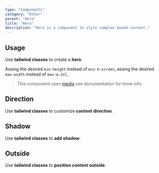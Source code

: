 ```yaml
---
type: "Components"
category: "Other"
parent: "Hero"
title: "Hero"
description: "Hero is a component to style complex boxed content."
---
```


## Usage

Use **tailwind classes** to create a **hero**.

Assing the desired `min-height` instead of `min-h-screen`, assing the desired `max-width` instead of `max-w-2xl`,

> This component uses [media](/components/media) see documentation for more info.

<demo>
  <div class="gatsby_demo_item" data-iframe="demos/components/hero/usage">
  </div>
</demo>

## Direction

Use **tailwind classes** to customize **content direction**.

<demo>
  <div class="gatsby_demo_item" data-iframe="demos/components/hero/direction">
  </div>
</demo>

## Shadow

Use **tailwind classes** to **add shadow**.

<demo>
  <div class="gatsby_demo_item" data-iframe="demos/components/hero/shadow">
  </div>
</demo>

## Outside

Use **tailwind classes** to **position content outside**.

<demo>
  <div class="gatsby_demo_item" data-iframe="demos/components/hero/outside">
  </div>
</demo>
